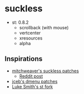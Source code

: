 # suckless

- st: 0.8.2
	- scrollback (with mouse)
	- vertcenter
	- xresources
	- alpha

## Inspirations
- [mitchweaver's suckless patches](https://github.com/mitchweaver/suckless)
  - [Reddit post](https://www.reddit.com/r/unixporn/comments/83v6i8/dwm_cute/)
- [jceb's dmenu patches](https://github.com/jceb/dmenu-patches)
- [Luke Smith's st fork](https://github.com/LukeSmithxyz/st)
